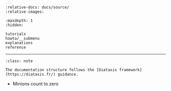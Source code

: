 ```{include} ../../README.md
:relative-docs: docs/source/
:relative-images:
```


```{toctree}
:maxdepth: 1
:hidden:

tutorials
howto/__submenu
explanations
reference
```
----
```{admonition} Digging deeper
:class: note

The documentation structure follows the [Diataxis framework](https://diataxis.fr/) guidance.
```
* Minions count to zero

